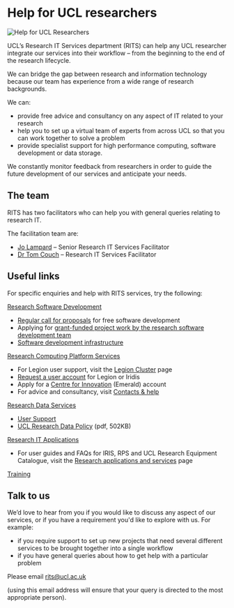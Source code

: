 Help for UCL researchers
========================
![Help for UCL Researchers](https://www.ucl.ac.uk/research-it-services/images/helpforresearchers.jpg)

UCL’s Research IT Services department (RITS) can help any UCL researcher integrate our services into their workflow – from the beginning to the end of the research lifecycle.

We can bridge the gap between research and information technology because our team has experience from a wide range of research backgrounds.

We can:

+ provide free advice and consultancy on any aspect of IT related to your research
+ help you to set up a virtual team of experts from across UCL so that you can work together to solve a problem
+ provide specialist support for high performance computing, software development or data storage.

We constantly monitor feedback from researchers in order to guide the future development of our services and anticipate your needs.

The team
--------
RITS has two facilitators who can help you with general queries relating to research IT.

The facilitation team are:

+ [Jo Lampard](https://www.ucl.ac.uk/research-it-services/our-people/jo) – Senior Research IT Services Facilitator
+ [Dr Tom Couch](https://www.ucl.ac.uk/research-it-services/our-people/tom) – Research IT Services Facilitator

Useful links
------------
For specific enquiries and help with RITS services, try the following:

[Research Software Development](http://development.rc.ucl.ac.uk/)

+ [Regular call for proposals](http://development.rc.ucl.ac.uk/termly-call/) for free software development
+ Applying for [grant-funded project work by the research software development team](http://development.rc.ucl.ac.uk/grant-funded/)
+ [Software development infrastructure](http://development.rc.ucl.ac.uk/infrastructure)

[Research Computing Platform Services](http://www.ucl.ac.uk/isd/staff/research_services/research-computing)

+ For Legion user support, visit the [Legion Cluster](http://www.ucl.ac.uk/isd/staff/research_services/research-computing/services/legion-upgrade) page
+ [Request a user account](http://www.ucl.ac.uk/isd/staff/research_services/research-computing/account) for Legion or Iridis
+ Apply for a [Centre for Innovation](http://www.ucl.ac.uk/isd/staff/research_services/research-computing/CfI) (Emerald) account
+ For advice and consultancy, visit [Contacts & help](http://www.ucl.ac.uk/isd/staff/research_services/research-computing/contacts)

[Research Data Services](http://www.ucl.ac.uk/isd/staff/research_services/research-data)

+ [User Support](http://www.ucl.ac.uk/isd/staff/research_services/research-data/pilot_access_guide/access_guide_gpfs)
+ [UCL Research Data Policy](http://www.ucl.ac.uk/isd/staff/research_services/research-data/researchdata/uclresearchdatapolicy) (pdf, 502KB)

[Research IT Applications](http://www.ucl.ac.uk/isd/staff/research_services/research-applications)

+ For user guides and FAQs for IRIS, RPS and UCL Research Equipment Catalogue, visit the [Research applications and services](http://www.ucl.ac.uk/isd/staff/admin_systems/research-systems) page

[Training](http://www.ucl.ac.uk/isd/staff/research_services/research-computing/services/training)

Talk to us
----------
We’d love to hear from you if you would like to discuss any aspect of our services, or if you have a requirement you'd like to explore with us. For example:

+ if you require support to set up new projects that need several different services to be brought together into a single workflow
+ if you have general queries about how to get help with a particular problem

Please email [rits@ucl.ac.uk](mailto:rits@ucl.ac.uk)

(using this email address will ensure that your query is directed to the most appropriate person).